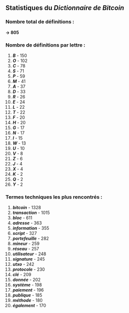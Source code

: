 ## Statistiques du *Dictionnaire de Bitcoin*

### Nombre total de définitions : 
**-> 805**

### Nombre de définitions par lettre :
1. ***B*** - 150
2. ***O*** - 102
3. ***C*** - 78
4. ***S*** - 71
5. ***P*** - 59
6. ***M*** - 41
7. ***A*** - 37
8. ***D*** - 33
9. ***R*** - 26
10. ***E*** - 24
11. ***L*** - 22
12. ***T*** - 22
13. ***F*** - 20
14. ***H*** - 20
15. ***G*** - 17
16. ***N*** - 17
17. ***I*** - 15
18. ***W*** - 13
19. ***U*** - 10
20. ***V*** - 8
21. ***Z*** - 6
22. ***J*** - 4
23. ***X*** - 4
24. ***K*** - 2
25. ***Q*** - 2
26. ***Y*** - 2

### Termes techniques les plus rencontrés :
1. ***bitcoin*** - 1328
2. ***transaction*** - 1015
3. ***bloc*** - 611
4. ***adresse*** - 363
5. ***information*** - 355
6. ***script*** - 327
7. ***portefeuille*** - 282
8. ***mineur*** - 259
9. ***réseau*** - 257
10. ***utilisateur*** - 248
11. ***signature*** - 245
12. ***utxo*** - 242
13. ***protocole*** - 230
14. ***clé*** - 209
15. ***donnée*** - 202
16. ***système*** - 198
17. ***paiement*** - 196
18. ***publique*** - 185
19. ***méthode*** - 180
20. ***également*** - 170
